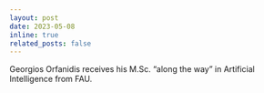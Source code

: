 ```yaml
---
layout: post
date: 2023-05-08
inline: true
related_posts: false
---
```


Georgios Orfanidis receives his M.Sc. “along the way” in Artificial Intelligence from FAU. 